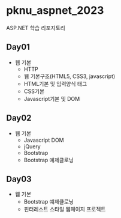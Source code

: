 # pknu_aspnet_2023
ASP.NET 학습 리포지토리

## Day01
- 웹 기본
	- HTTP
	- 웹 기본구조(HTML5, CSS3, javascript)
	- HTML기본 및 입력양식 태그
	- CSS기본
	- Javascript기본 및 DOM
## Day02
- 웹 기본
	- Javascript DOM
	- jQuery
	- Bootstrap
	- Bootstrap 예제클로닝

## Day03
- 웹 기본
	- Bootstrap 예제클로닝
	- 핀터레스트 스타일 웹페이지 프로젝트